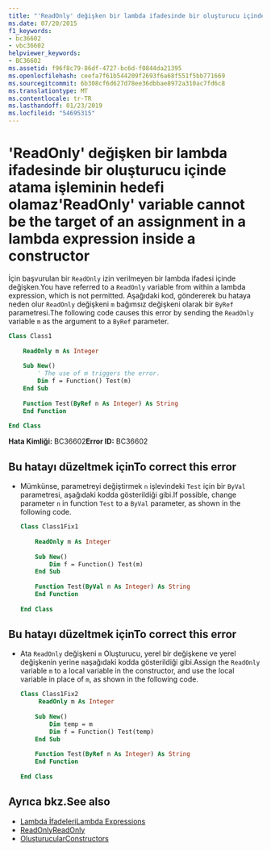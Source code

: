 ```yaml
---
title: "'ReadOnly' değişken bir lambda ifadesinde bir oluşturucu içinde atama işleminin hedefi olamaz"
ms.date: 07/20/2015
f1_keywords:
- bc36602
- vbc36602
helpviewer_keywords:
- BC36602
ms.assetid: f96f8c79-86df-4727-bc6d-f0844da21395
ms.openlocfilehash: ceefa7f61b544209f2693f6a68f551f5bb771669
ms.sourcegitcommit: 6b308cf6d627d78ee36dbbae8972a310ac7fd6c8
ms.translationtype: MT
ms.contentlocale: tr-TR
ms.lasthandoff: 01/23/2019
ms.locfileid: "54695315"
---
```

# <a name="readonly-variable-cannot-be-the-target-of-an-assignment-in-a-lambda-expression-inside-a-constructor"></a><span data-ttu-id="26e37-102">'ReadOnly' değişken bir lambda ifadesinde bir oluşturucu içinde atama işleminin hedefi olamaz</span><span class="sxs-lookup"><span data-stu-id="26e37-102">'ReadOnly' variable cannot be the target of an assignment in a lambda expression inside a constructor</span></span>
<span data-ttu-id="26e37-103">İçin başvurulan bir `ReadOnly` izin verilmeyen bir lambda ifadesi içinde değişken.</span><span class="sxs-lookup"><span data-stu-id="26e37-103">You have referred to a `ReadOnly` variable from within a lambda expression, which is not permitted.</span></span> <span data-ttu-id="26e37-104">Aşağıdaki kod, göndererek bu hataya neden olur `ReadOnly` değişkeni `m` bağımsız değişkeni olarak bir `ByRef` parametresi.</span><span class="sxs-lookup"><span data-stu-id="26e37-104">The following code causes this error by sending the `ReadOnly` variable `m` as the argument to a `ByRef` parameter.</span></span>  
  
```vb  
Class Class1  
  
    ReadOnly m As Integer  
  
    Sub New()  
        ' The use of m triggers the error.  
        Dim f = Function() Test(m)  
    End Sub  
  
    Function Test(ByRef n As Integer) As String  
    End Function  
  
End Class  
```  
  
 <span data-ttu-id="26e37-105">**Hata Kimliği:** BC36602</span><span class="sxs-lookup"><span data-stu-id="26e37-105">**Error ID:** BC36602</span></span>  
  
## <a name="to-correct-this-error"></a><span data-ttu-id="26e37-106">Bu hatayı düzeltmek için</span><span class="sxs-lookup"><span data-stu-id="26e37-106">To correct this error</span></span>  
  
-   <span data-ttu-id="26e37-107">Mümkünse, parametreyi değiştirmek `n` işlevindeki `Test` için bir `ByVal` parametresi, aşağıdaki kodda gösterildiği gibi.</span><span class="sxs-lookup"><span data-stu-id="26e37-107">If possible, change parameter `n` in function `Test` to a `ByVal` parameter, as shown in the following code.</span></span>  
  
    ```vb  
    Class Class1Fix1  
  
        ReadOnly m As Integer  
  
        Sub New()  
            Dim f = Function() Test(m)  
        End Sub  
  
        Function Test(ByVal n As Integer) As String  
        End Function  
  
    End Class  
    ```  
  
## <a name="to-correct-this-error"></a><span data-ttu-id="26e37-108">Bu hatayı düzeltmek için</span><span class="sxs-lookup"><span data-stu-id="26e37-108">To correct this error</span></span>  
  
-   <span data-ttu-id="26e37-109">Ata `ReadOnly` değişkeni `m` Oluşturucu, yerel bir değişkene ve yerel değişkenin yerine `m`aşağıdaki kodda gösterildiği gibi.</span><span class="sxs-lookup"><span data-stu-id="26e37-109">Assign the `ReadOnly` variable `m` to a local variable in the constructor, and use the local variable in place of `m`, as shown in the following code.</span></span>  
  
    ```vb  
    Class Class1Fix2  
         ReadOnly m As Integer  
  
        Sub New()  
            Dim temp = m  
            Dim f = Function() Test(temp)  
        End Sub  
  
        Function Test(ByRef n As Integer) As String  
        End Function  
  
    End Class  
    ```  
  
## <a name="see-also"></a><span data-ttu-id="26e37-110">Ayrıca bkz.</span><span class="sxs-lookup"><span data-stu-id="26e37-110">See also</span></span>
- [<span data-ttu-id="26e37-111">Lambda İfadeleri</span><span class="sxs-lookup"><span data-stu-id="26e37-111">Lambda Expressions</span></span>](../../visual-basic/programming-guide/language-features/procedures/lambda-expressions.md)
- [<span data-ttu-id="26e37-112">ReadOnly</span><span class="sxs-lookup"><span data-stu-id="26e37-112">ReadOnly</span></span>](../../visual-basic/language-reference/modifiers/readonly.md)
- [<span data-ttu-id="26e37-113">Oluşturucular</span><span class="sxs-lookup"><span data-stu-id="26e37-113">Constructors</span></span>](~/docs/visual-basic/programming-guide/concepts/object-oriented-programming.md#constructors)
